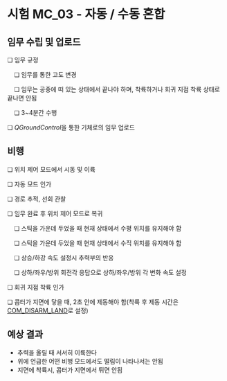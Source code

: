 # 시험 MC_03 - 자동 / 수동 혼합

## 임무 수립 및 업로드

❏ 임무 규정

&nbsp;&nbsp;&nbsp;&nbsp;❏ 임무를 통한 고도 변경

&nbsp;&nbsp;&nbsp;&nbsp;❏ 임무는 공중에 떠 있는 상태에서 끝나야 하며, 착륙하거나 회귀 지점 착륙 상태로 끝나면 안됨

&nbsp;&nbsp;&nbsp;&nbsp;❏ 3~4분간 수행

❏ *QGroundControl*을 통한 기체로의 임무 업로드

## 비행

❏ 위치 제어 모드에서 시동 및 이륙

❏ 자동 모드 인가

❏ 경로 추적, 선회 관찰

❏ 임무 완료 후 위치 제어 모드로 복귀

&nbsp;&nbsp;&nbsp;&nbsp;❏ 스틱을 가운데 두었을 때 현재 상태에서 수평 위치를 유지해야 함

&nbsp;&nbsp;&nbsp;&nbsp;❏ 스틱을 가운데 두었을 때 현재 상태에서 수직 위치를 유지해야 함

&nbsp;&nbsp;&nbsp;&nbsp;❏ 상승/하강 속도 설정시 추력부의 반응

&nbsp;&nbsp;&nbsp;&nbsp;❏ 상하/좌우/방위 회전각 응답으로 상하/좌우/방위 각 변화 속도 설정

❏ 회귀 지점 착륙 인가

❏ 콥터가 지면에 닿을 때, 2초 안에 제동해야 함(착륙 후 제동 시간은 [COM_DISARM_LAND](../advanced_config/parameter_reference.md#COM_DISARM_LAND)로 설정)


## 예상 결과

* 추력을 올릴 때 서서히 이륙한다
* 위에 언급한 어떤 비행 모드에서도 떨림이 나타나서는 안됨
* 지면에 착륙시, 콥터가 지면에서 튀면 안됨

